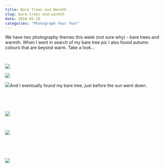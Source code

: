 ```yaml
---
title: Bare Trees and Warmth
slug: bare-trees-and-warmth
date: 2016-05-16
categories: "Photograph Your Year"
---
```


<p>We have two photography themes this week (not sure why) – bare trees and warmth. When I went in search of my bare tree pic I also found autumn colours that are beyond warm. Take a look…</p>
<p> </p>
<p><img src="http://res.cloudinary.com/dy6grlu8z/image/upload/v1558841898/mrkzvfkqzedjnoaemfkt.jpg"/></p>
<p><img src="http://res.cloudinary.com/dy6grlu8z/image/upload/v1558841899/gmqyvhqcymvpjmgv2g6p.jpg"/></p>
<p><img src="http://res.cloudinary.com/dy6grlu8z/image/upload/v1558841900/u9emyedh9w1zykqaqili.jpg"/>And I eventually found my bare tree, just before the sun went down.</p>
<p> </p>
<p> </p>
<p><img src="http://res.cloudinary.com/dy6grlu8z/image/upload/v1558841901/ra86u020pf1xfs5rkjct.jpg"/></p>
<p> </p>
<p><img src="http://res.cloudinary.com/dy6grlu8z/image/upload/v1558841903/vncylqnzqyojzgvncg82.jpg"/></p>
<p> </p>
<p> </p>
<p><img src="http://res.cloudinary.com/dy6grlu8z/image/upload/v1558841904/u4nq0s2dw96tyzg9dwfo.jpg"/></p>
<p> </p>









